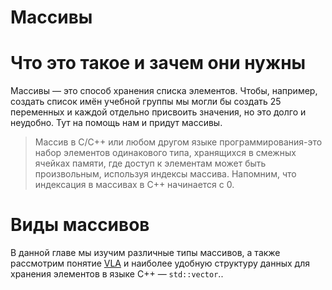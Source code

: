 # Массивы

Что это такое и зачем они нужны
===

Массивы &mdash; это способ хранения списка элементов. Чтобы, например, создать список имён учебной группы мы могли бы создать 25 переменных и каждой отдельно присвоить значения, но это долго и неудобно. Тут на помощь нам и придут массивы.    
> Массив в C/C++ или любом другом языке программирования-это набор элементов одинакового типа, хранящихся в смежных ячейках памяти, где доступ к элементам может быть произвольным, используя индексы массива. Напомним, что индексация в массивах в C++ начинается с 0.

Виды массивов
===

В данной главе мы изучим различные типы массивов, а также рассмотрим понятие [VLA](./VLA.md) и наиболее удобную структуру данных для хранения элементов в языке C++ &mdash; `std::vector`..
